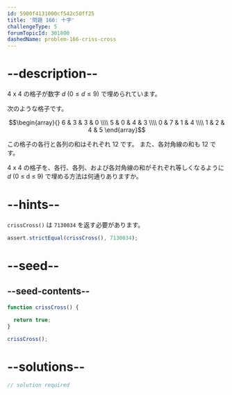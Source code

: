 ```yaml
---
id: 5900f4131000cf542c50ff25
title: '問題 166: 十字'
challengeType: 5
forumTopicId: 301800
dashedName: problem-166-criss-cross
---
```


# --description--

4 x 4 の格子が数字 $d$ ($0 ≤ d ≤ 9$) で埋められています。

次のような格子です。

$$\begin{array}{}   6 & 3 & 3 & 0 \\\\
  5 & 0 & 4 & 3 \\\\   0 & 7 & 1 & 4 \\\\
  1 & 2 & 4 & 5 \end{array}$$

この格子の各行と各列の和はそれぞれ 12 です。 また、各対角線の和も 12 です。

4 x 4 の格子を、各行、各列、および各対角線の和がそれぞれ等しくなるように $d$ (0 ≤ d ≤ 9) で埋める方法は何通りありますか。

# --hints--

`crissCross()` は `7130034` を返す必要があります。

```js
assert.strictEqual(crissCross(), 7130034);
```

# --seed--

## --seed-contents--

```js
function crissCross() {

  return true;
}

crissCross();
```

# --solutions--

```js
// solution required
```
